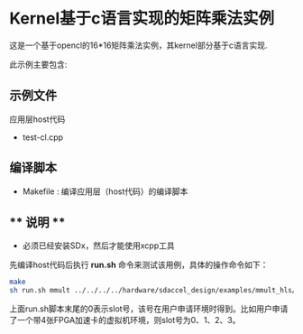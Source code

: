 Kernel基于c语言实现的矩阵乘法实例
================================

这是一个基于opencl的16*16矩阵乘法实例，其kernel部分基于c语言实现. 

此示例主要包含:

示例文件
---------------------
应用层host代码

* test-cl.cpp

编译脚本
--------------------------------
* Makefile : 编译应用层（host代码）的编译脚本

** 说明 **
--------------------------------
* 必须已经安装SDx，然后才能使用xcpp工具 

先编译host代码后执行 **run.sh** 命令来测试该用例，具体的操作命令如下：

```bash
make
sh run.sh mmult ../../../../hardware/sdaccel_design/examples/mmult_hls/prj/bin/bin_mmult_hw.xclbin 0

```

上面run.sh脚本末尾的0表示slot号，该号在用户申请环境时得到。比如用户申请了一个带4张FPGA加速卡的虚拟机环境，则slot号为0、1、2、3。